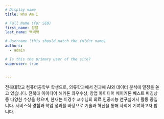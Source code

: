 ```yaml
---
# Display name
title: Who Am I

# Full Name (for SEO)
first_name: 정렬
last_name: 백백백

# Username (this should match the folder name)
authors:
  - admin

# Is this the primary user of the site?
superuser: true


---
```


전북대학교 컴퓨터공학부 학생으로, 의류학과에서 전과해 AI와 데이터 분석에 열정을 쏟고 있습니다. 전북대 아이디어 해커톤 최우수상, 창업 아이디어 메이커톤 베스트 피칭상 등 다양한 수상을 했으며, 현재는 이경수 교수님의 의료 인공지능 연구실에서 활동 중입니다. 서비스직 경험과 학업 성과를 바탕으로 기술과 혁신을 통해 사회에 기여하고자 합니다.
